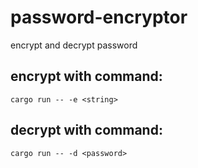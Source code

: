 # password-encryptor
encrypt and decrypt password
## encrypt with command:
```
cargo run -- -e <string>
```
## decrypt with command:
```
cargo run -- -d <password>
```
